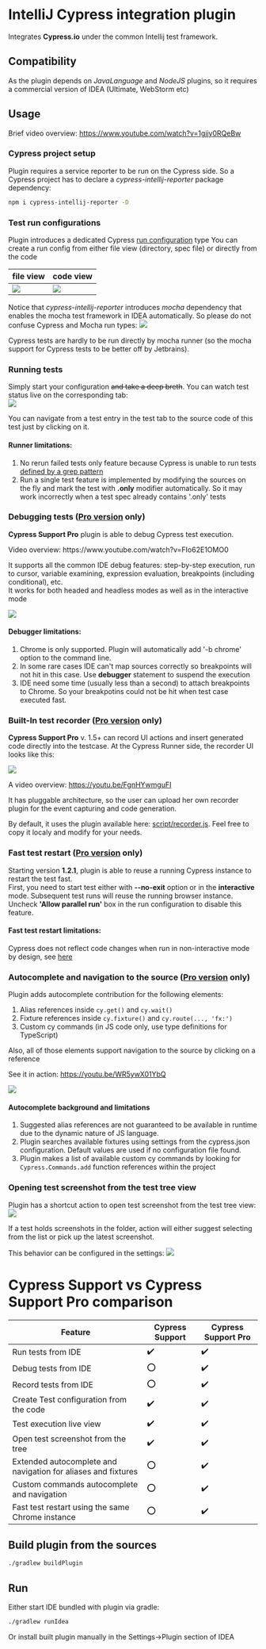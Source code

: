 # IntelliJ Cypress integration plugin
Integrates <b>Cypress.io</b> under the common Intellij test framework.
## Compatibility
As the plugin depends on *JavaLanguage* and *NodeJS* plugins, so it requires a commercial version of IDEA (Ultimate, WebStorm etc) 
## Usage
Brief video overview: https://www.youtube.com/watch?v=1gjjy0RQeBw 
### Cypress project setup
Plugin requires a service reporter to be run on the Cypress side. So a Cypress project has to declare a *cypress-intellij-reporter* package dependency:
```bash
npm i cypress-intellij-reporter -D
````                              
### Test run configurations
Plugin introduces a dedicated Cypress [run configuration](https://www.jetbrains.com/help/idea/run-debug-configuration.html) type
You can create a run config from either file view (directory, spec file) or directly from the code

file view | code view 
------------ | -------------
![](../media/createFromDir.png?raw=true) | ![](../media/createFromSrc.png?raw=true)

Notice that *cypress-intellij-reporter* introduces *mocha* dependency that enables the mocha test framework in IDEA automatically. So please do not confuse Cypress and Mocha run types: ![](../media/confuseMocha.png?raw=true)

Cypress tests are hardly to be run directly by mocha runner (so the mocha support for Cypress tests to be better off by Jetbrains).  

### Running tests
Simply start your configuration ~~and take a deep breth~~. You can watch test status live on the corresponding tab:   
![](../media/run.png?raw=true)

You can navigate from a test entry in the test tab to the source code of this test just by clicking on it.<br>

#### Runner limitations:
1. No rerun failed tests only feature because Cypress is unable to run tests [defined by a grep pattern](https://github.com/cypress-io/cypress/issues/1865)
2. Run a single test feature is implemented by modifying the sources on the fly and mark the test with **.only** modifier automatically. So it may work incorrectly when a test spec already contains '.only' tests    


### Debugging tests ([Pro version](https://plugins.jetbrains.com/plugin/13987-cypress-pro) only)
<p><b>Cypress Support Pro</b> plugin is able to debug Cypress test execution.</p>
<p>Video overview: https://www.youtube.com/watch?v=FIo62E1OMO0</p> 
<p>It supports all the common IDE debug features: step-by-step execution, run to cursor, variable examining, expression evaluation, breakpoints (including conditional), etc.<br>
It works for both headed and headless modes as well as in the interactive mode</p>

![](../media/debugger.png?raw=true)

#### Debugger limitations:

1. Chrome is only supported. Plugin will automatically add '-b chrome' option to the command line.
2. In some rare cases IDE can't map sources correctly so breakpoints will not hit in this case. Use <b>debugger</b> statement to suspend the execution
3. IDE need some time (usually less than a second) to attach breakpoints to Chrome. So your breakpotins could not be hit when test case executed fast.

### Built-In test recorder ([Pro version](https://plugins.jetbrains.com/plugin/13987-cypress-pro) only)

<b>Cypress Support Pro</b> v. 1.5+ can record UI actions and insert generated code directly into the testcase.
At the Cypress Runner side, the recorder UI looks like this:

![](../media/recorderUi.png?raw=true)

A video overview: https://youtu.be/FgnHYwmguFI

It has pluggable architecture, so the user can upload her own recorder plugin for the event capturing and code generation.

By default, it uses the plugin available here: [script/recorder.js](https://github.com/mbolotov/intellij-cypress/blob/master/script/recorder.js). Feel free to copy it localy and modify for your needs. 

### Fast test restart ([Pro version](https://plugins.jetbrains.com/plugin/13987-cypress-pro) only)
Starting version <b>1.2.1</b>, plugin is able to reuse a running Cypress instance to restart the test fast.<br>
First, you need to start test either with <b>--no-exit</b> option or in the <b>interactive</b> mode.
Subsequent test runs will reuse the running browser instance.<br>
Uncheck <b>'Allow parallel run'</b> box in the run configuration to disable this feature.  
#### Fast test restart limitations:  
Cypress does not reflect code changes when run in non-interactive mode by design, see [here](https://github.com/cypress-io/cypress/issues/3665#issuecomment-470683348)

### Autocomplete and navigation to the source ([Pro version](https://plugins.jetbrains.com/plugin/13987-cypress-pro) only)
Plugin adds autocomplete contribution for the following elements:
1. Alias references inside `cy.get()` and `cy.wait()`
2. Fixture references inside `cy.fixture()` and `cy.route(..., 'fx:')`
3. Custom cy commands (in JS code only, use type definitions for TypeScript)

Also, all of those elements support navigation to the source by clicking on a reference 

See it in action: https://youtu.be/WR5ywX01YbQ  

![](../media/aliasCompletion.png?raw=true)
#### Autocomplete background and limitations
1. Suggested alias references are not guaranteed to be available in runtime due to the dynamic nature of JS language.  
2. Plugin searches available fixtures using settings from the cypress.json configuration. Default values are used if no configuration file found.
3. Plugin makes a list of available custom cy commands by looking for `Cypress.Commands.add` function references within the project  

### Opening test screenshot from the test tree view
Plugin has a shortcut action to open test screenshot from the test tree view:
![](../media/showScreenshot.png?raw=true)

If a test holds screenshots in the folder, action will either suggest selecting from the list or pick up the latest screenshot. 

This behavior can be configured in the settings:
![](../media/screenshotConfig.png?raw=true)

# Cypress Support vs Cypress Support Pro comparison

Feature | Cypress Support | Cypress Support Pro 
-----|----|------
Run tests from IDE|:heavy_check_mark:|:heavy_check_mark:
Debug tests from IDE|:o:|:heavy_check_mark:
Record tests from IDE|:o:|:heavy_check_mark:
Create Test configuration from the code|:heavy_check_mark:|:heavy_check_mark:
Test execution live view|:heavy_check_mark:|:heavy_check_mark: 
Open test screenshot from the tree |:heavy_check_mark:|:heavy_check_mark:
Extended autocomplete and navigation for aliases and fixtures|:o:|:heavy_check_mark:
Custom commands autocomplete and navigation|:o:|:heavy_check_mark:
Fast test restart using the same Chrome instance|:o:|:heavy_check_mark:

## Build plugin from the sources
```bash
./gradlew buildPlugin
````
## Run
Either start IDE bundled with plugin via gradle:
```bash
./gradlew runIdea
```                                             
Or install built plugin manually in the Settings->Plugin section of IDEA

